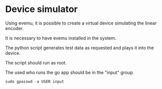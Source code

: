 # Device simulator

Using evemu, it is possible to create a virtual device simulating the linear encoder.

It is necessary to have evemu installed in the system.

The python script generates test data as requested and plays it into the device.

The script should run as root.

The used who runs the go app should be in the "input" group.
```
sudo gpasswd -a USER input
```

